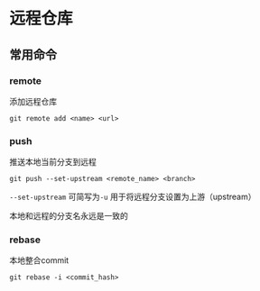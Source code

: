 # 远程仓库

## 常用命令

### remote

添加远程仓库

`git remote add <name> <url>`

### push

推送本地当前分支到远程

`git push --set-upstream <remote_name> <branch>`

`--set-upstream` 可简写为`-u` 用于将远程分支设置为上游（upstream）

本地和远程的分支名永远是一致的

### rebase

本地整合commit

`git rebase -i <commit_hash>`